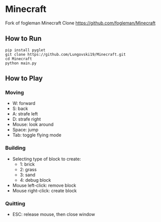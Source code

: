 # Minecraft

Fork of fogleman Minecraft Clone
https://github.com/fogleman/Minecraft

## How to Run

```shell
pip install pyglet
git clone https://github.com/Lungovski19/Minecraft.git
cd Minecraft
python main.py
```

## How to Play

### Moving

- W: forward
- S: back
- A: strafe left
- D: strafe right
- Mouse: look around
- Space: jump
- Tab: toggle flying mode

### Building

- Selecting type of block to create:
    - 1: brick
    - 2: grass
    - 3: sand
	- 4: debug block
- Mouse left-click: remove block
- Mouse right-click: create block

### Quitting

- ESC: release mouse, then close window